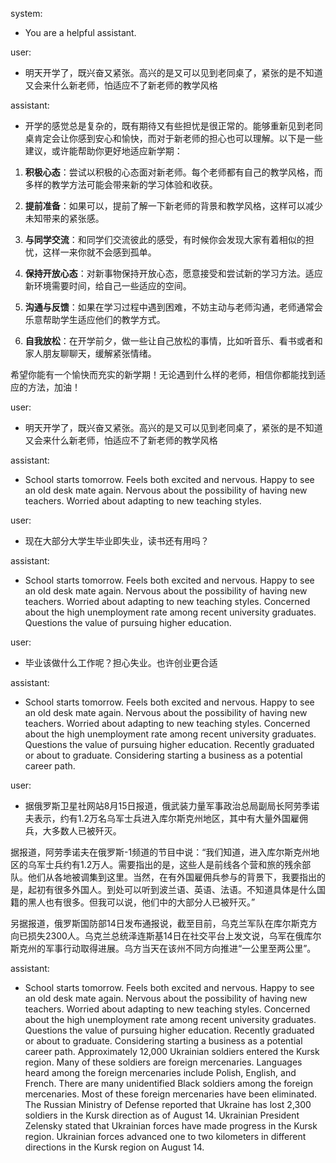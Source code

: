 system: 
- You are a helpful assistant. 

user: 
- 明天开学了，既兴奋又紧张。高兴的是又可以见到老同桌了，紧张的是不知道又会来什么新老师，怕适应不了新老师的教学风格 

assistant: 
- 开学的感觉总是复杂的，既有期待又有些担忧是很正常的。能够重新见到老同桌肯定会让你感到安心和愉快，而对于新老师的担心也可以理解。以下是一些建议，或许能帮助你更好地适应新学期：

1. **积极心态**：尝试以积极的心态面对新老师。每个老师都有自己的教学风格，而多样的教学方法可能会带来新的学习体验和收获。

2. **提前准备**：如果可以，提前了解一下新老师的背景和教学风格，这样可以减少未知带来的紧张感。

3. **与同学交流**：和同学们交流彼此的感受，有时候你会发现大家有着相似的担忧，这样一来你就不会感到孤单。

4. **保持开放心态**：对新事物保持开放心态，愿意接受和尝试新的学习方法。适应新环境需要时间，给自己一些适应的空间。

5. **沟通与反馈**：如果在学习过程中遇到困难，不妨主动与老师沟通，老师通常会乐意帮助学生适应他们的教学方式。

6. **自我放松**：在开学前夕，做一些让自己放松的事情，比如听音乐、看书或者和家人朋友聊聊天，缓解紧张情绪。

希望你能有一个愉快而充实的新学期！无论遇到什么样的老师，相信你都能找到适应的方法，加油！ 

user: 
- 明天开学了，既兴奋又紧张。高兴的是又可以见到老同桌了，紧张的是不知道又会来什么新老师，怕适应不了新老师的教学风格 

assistant: 
- School starts tomorrow. Feels both excited and nervous. Happy to see an old desk mate again. Nervous about the possibility of having new teachers. Worried about adapting to new teaching styles.
 

user: 
- 现在大部分大学生毕业即失业，读书还有用吗？ 

assistant: 
- School starts tomorrow. Feels both excited and nervous. Happy to see an old desk mate again. Nervous about the possibility of having new teachers. Worried about adapting to new teaching styles.
Concerned about the high unemployment rate among recent university graduates. Questions the value of pursuing higher education.
 

user: 
- 毕业该做什么工作呢？担心失业。也许创业更合适 

assistant: 
- School starts tomorrow. Feels both excited and nervous. Happy to see an old desk mate again. Nervous about the possibility of having new teachers. Worried about adapting to new teaching styles.
Concerned about the high unemployment rate among recent university graduates. Questions the value of pursuing higher education. Recently graduated or about to graduate. Considering starting a business as a potential career path.
 

user: 
- 据俄罗斯卫星社网站8月15日报道，俄武装力量军事政治总局副局长阿劳季诺夫表示，约有1.2万名乌军士兵进入库尔斯克州地区，其中有大量外国雇佣兵，大多数人已被歼灭。

据报道，阿劳季诺夫在俄罗斯-1频道的节目中说：“我们知道，进入库尔斯克州地区的乌军士兵约有1.2万人。需要指出的是，这些人是前线各个营和旅的残余部队。他们从各地被调集到这里。当然，在有外国雇佣兵参与的背景下，我要指出的是，起初有很多外国人。到处可以听到波兰语、英语、法语。不知道具体是什么国籍的黑人也有很多。但我可以说，他们中的大部分人已被歼灭。”

另据报道，俄罗斯国防部14日发布通报说，截至目前，乌克兰军队在库尔斯克方向已损失2300人。乌克兰总统泽连斯基14日在社交平台上发文说，乌军在俄库尔斯克州的军事行动取得进展。乌方当天在该州不同方向推进“一公里至两公里”。 

assistant: 
- School starts tomorrow. Feels both excited and nervous. Happy to see an old desk mate again. Nervous about the possibility of having new teachers. Worried about adapting to new teaching styles.
Concerned about the high unemployment rate among recent university graduates. Questions the value of pursuing higher education. Recently graduated or about to graduate. Considering starting a business as a potential career path.
Approximately 12,000 Ukrainian soldiers entered the Kursk region. Many of these soldiers are foreign mercenaries. Languages heard among the foreign mercenaries include Polish, English, and French. There are many unidentified Black soldiers among the foreign mercenaries. Most of these foreign mercenaries have been eliminated. The Russian Ministry of Defense reported that Ukraine has lost 2,300 soldiers in the Kursk direction as of August 14. Ukrainian President Zelensky stated that Ukrainian forces have made progress in the Kursk region. Ukrainian forces advanced one to two kilometers in different directions in the Kursk region on August 14.
 
